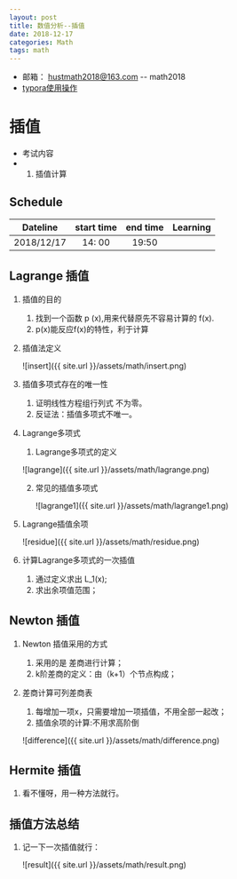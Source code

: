 ```yaml
---
layout: post
title: 数值分析--插值
date: 2018-12-17
categories: Math
tags: math 
---
```


+ 邮箱： hustmath2018@163.com -- math2018
+ [typora使用操作](https://blog.csdn.net/WeiDelight/article/details/81011921)
# 插值

+ 考试内容
+ 1. 插值计算


## Schedule

|Dateline|start time|end time|Learning|
|:-:|:-:|:-:|:-:|
|2018/12/17|14: 00|19:50||



## Lagrange 插值

1. 插值的目的

   1. 找到一个函数 p (x),用来代替原先不容易计算的 f(x).
   2. p(x)能反应f(x)的特性，利于计算

2. 插值法定义

   ![insert]({{ site.url }}/assets/math/insert.png)

3. 插值多项式存在的唯一性

   1. 证明线性方程组行列式 不为零。
   2. 反证法：插值多项式不唯一。

4. Lagrange多项式

   1. Lagrange多项式的定义

   ![lagrange]({{ site.url }}/assets/math/lagrange.png)

   2. 常见的插值多项式

      ![lagrange1]({{ site.url }}/assets/math/lagrange1.png)

5. Lagrange插值余项

   ![residue]({{ site.url }}/assets/math/residue.png)

6. 计算Lagrange多项式的一次插值

   1. 通过定义求出 L_1(x);
   2. 求出余项值范围；

## Newton 插值

1. Newton 插值采用的方式
   1. 采用的是 差商进行计算；
   2. k阶差商的定义：由（k+1）个节点构成；

2. 差商计算可列差商表

   1. 每增加一项x，只需要增加一项插值，不用全部一起改；
   2. 插值余项的计算:不用求高阶倒

   ![difference]({{ site.url }}/assets/math/difference.png)

## Hermite 插值

1. 看不懂呀，用一种方法就行。

## 插值方法总结

1. 记一下一次插值就行：

   ![result]({{ site.url }}/assets/math/result.png)
